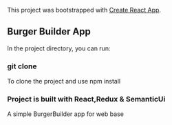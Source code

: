 This project was bootstrapped with [Create React App](https://github.com/facebook/create-react-app).

## Burger Builder App  

In the project directory, you can run:

### git clone 

To clone the project and use npm install

### Project is built with React,Redux & SemanticUi 

A simple BurgerBuilder app for web base
